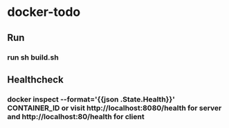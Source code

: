 # docker-todo


## Run
### run sh build.sh

## Healthcheck
### docker inspect --format='{{json .State.Health}}' CONTAINER_ID or visit http://localhost:8080/health for server and http://localhost:80/health for client
